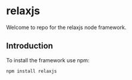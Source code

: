 # relaxjs
Welcome to repo for the relaxjs node framework.

## Introduction

To install the framework use npm:
```
npm install relaxjs
```


